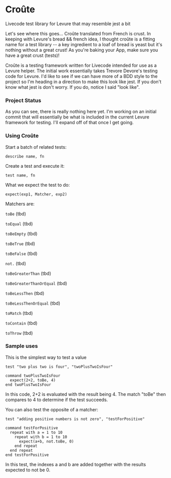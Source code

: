 # Croûte
Livecode test library for Levure that may resemble jest a bit

Let's see where this goes...
Croûte translated from French is crust. In keeping with Levure's bread && french idea, I thought croûte is a fitting name for a test library -- a key ingredient to a loaf of bread is yeast but it's nothing without a great crust! As you're baking your App, make sure you have a great crust (tests)!

Croûte is a testing framework written for Livecode intended for use as a Levure helper. The initial work essentially takes Trevore Devore's testing code for Levure. I'd like to see if we can have more of a BDD style to the project so I'm heading in a direction to make this look like jest. If you don't know what jest is don't worry. If you do, notice I said "look like".

### Project Status
As you can see, there is really nothing here yet. I'm working on an initial commit that will essentially be what is included in the current Levure framework for testing. I'll expand off of that once I get going.

### Using Croûte

Start a batch of related tests:

`describe name, fn`  

Create a test and execute it:

`test name, fn`

What we expect the test to do:

`expect(exp1, Matcher, exp2)`

Matchers are:

  `toBe` (tbd)
  
  `toEqual` (tbd)
  
  `toBeEmpty` (tbd)
  
  `toBeTrue` (tbd)
  
  `toBeFalse` (tbd)
  
  `not.` (tbd)
  
  `toBeGreaterThan` (tbd)
  
  `toBeGreaterThanOrEqual` (tbd)
  
  `toBeLessThen` (tbd)
  
  `toBeLessThenOrEqual` (tbd)
  
  `toMatch` (tbd)
  
  `toContain` (tbd)
  
  `toThrow` (tbd)
  
### Sample uses
This is the simplest way to test a value
  
```
test "two plus two is four", "twoPlusTwoIsFour"
  
command twoPlusTwoIsFour
  expect(2+2, toBe, 4)
end twoPlusTwoIsFour
```
  
In this code, 2+2 is evaluated with the result being 4. The match "toBe" then compares to 4 to determine if the test succeeds.

You can also test the opposite of a matcher:
  
```
test "adding positive numbers is not zero", "testForPositive"
  
command testForPositive
  repeat with a = 1 to 10
    repeat with b = 1 to 10
      expect(a+b, not.toBe, 0)
    end repeat
  end repeat
end testForPositive
```

In this test, the indexes a and b are added together with the results expected to not be 0. 
